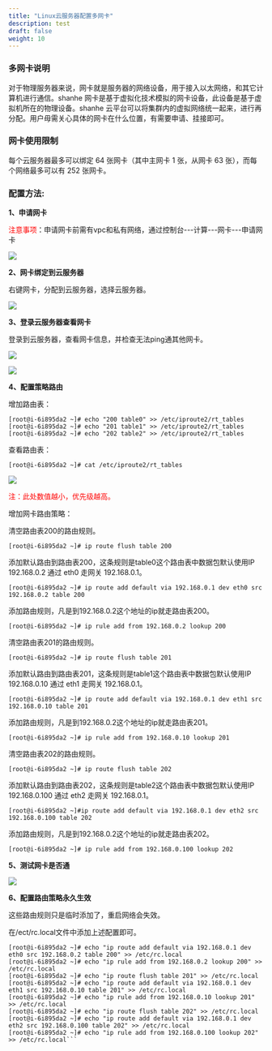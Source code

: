 ```yaml
---
title: "Linux云服务器配置多网卡"
description: test
draft: false
weight: 10
---
```




### 多网卡说明

对于物理服务器来说，网卡就是服务器的网络设备，用于接入以太网络，和其它计算机进行通信。shanhe 网卡是基于虚拟化技术模拟的网卡设备，此设备是基于虚拟机所在的物理设备。shanhe 云平台可以将集群内的虚拟网络统一起来，进行再分配。用户毋需关心具体的网卡在什么位置，有需要申请、挂接即可。

### 网卡使用限制

每个云服务器最多可以绑定 64 张网卡（其中主网卡 1 张，从网卡 63 张），而每个网络最多可以有 252 张网卡。

### 配置方法:

**1、申请网卡**

<span style="color:red">注意事项</span>：申请网卡前需有vpc和私有网络，通过控制台---计算---网卡---申请网卡

![](../ipwhiz/ipwhiz1.png)

**2、网卡绑定到云服务器**

右键网卡，分配到云服务器，选择云服务器。

![](../ipwhiz/ipwhiz2.png)

**3、登录云服务器查看网卡**

登录到云服务器，查看网卡信息，并检查无法ping通其他网卡。

![](../ipwhiz/ipwhiz3.png)

![](../ipwhiz/ipwhiz4.png)

**4、配置策略路由**

增加路由表：

```
[root@i-6i895da2 ~]# echo "200 table0" >> /etc/iproute2/rt_tables
[root@i-6i895da2 ~]# echo "201 table1" >> /etc/iproute2/rt_tables
[root@i-6i895da2 ~]# echo "202 table2" >> /etc/iproute2/rt_tables
```

查看路由表：

```
[root@i-6i895da2 ~]# cat /etc/iproute2/rt_tables
```

![](../ipwhiz/ipwhiz5.png)

<span style="color:red">注：此处数值越小，优先级越高。</span>

增加网卡路由策略：

清空路由表200的路由规则。

```[root@i-6i895da2 ~]# ip route flush table 200```

 

添加默认路由到路由表200，这条规则是table0这个路由表中数据包默认使用IP 192.168.0.2 通过 eth0 走网关 192.168.0.1。

```[root@i-6i895da2 ~]# ip route add default via 192.168.0.1 dev eth0 src 192.168.0.2 table 200```

 

添加路由规则，凡是到192.168.0.2这个地址的ip就走路由表200。

```[root@i-6i895da2 ~]# ip rule add from 192.168.0.2 lookup 200```

 

清空路由表201的路由规则。

```[root@i-6i895da2 ~]# ip route flush table 201```

 

添加默认路由到路由表201，这条规则是table1这个路由表中数据包默认使用IP 192.168.0.10 通过 eth1 走网关 192.168.0.1。

```[root@i-6i895da2 ~]# ip route add default via 192.168.0.1 dev eth1 src 192.168.0.10 table 201```

 

添加路由规则，凡是到192.168.0.2这个地址的ip就走路由表201。

```[root@i-6i895da2 ~]# ip rule add from 192.168.0.10 lookup 201```

 

清空路由表202的路由规则。

```[root@i-6i895da2 ~]# ip route flush table 202```

 

添加默认路由到路由表202，这条规则是table2这个路由表中数据包默认使用IP 192.168.0.100 通过 eth2 走网关 192.168.0.1。

```[root@i-6i895da2 ~]#ip route add default via 192.168.0.1 dev eth2 src 192.168.0.100 table 202```

 

添加路由规则，凡是到192.168.0.2这个地址的ip就走路由表202。

```[root@i-6i895da2 ~]# ip rule add from 192.168.0.100 lookup 202```

**5、测试网卡是否通**

![](../ipwhiz/ipwhiz6.png)

**6、配置路由策略永久生效**

这些路由规则只是临时添加了，重启网络会失效。

在/ect/rc.local文件中添加上述配置即可。

```
[root@i-6i895da2 ~]# echo "ip route add default via 192.168.0.1 dev eth0 src 192.168.0.2 table 200" >> /etc/rc.local
[root@i-6i895da2 ~]# echo "ip rule add from 192.168.0.2 lookup 200" >> /etc/rc.local
[root@i-6i895da2 ~]# echo "ip route flush table 201" >> /etc/rc.local
[root@i-6i895da2 ~]# echo "ip route add default via 192.168.0.1 dev eth1 src 192.168.0.10 table 201" >> /etc/rc.local
[root@i-6i895da2 ~]# echo "ip rule add from 192.168.0.10 lookup 201" >> /etc/rc.local
[root@i-6i895da2 ~]# echo "ip route flush table 202" >> /etc/rc.local
[root@i-6i895da2 ~]# echo "ip route add default via 192.168.0.1 dev eth2 src 192.168.0.100 table 202" >> /etc/rc.local
[root@i-6i895da2 ~]# echo "ip rule add from 192.168.0.100 lookup 202" >> /etc/rc.local```
```